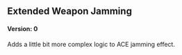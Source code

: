 ## Extended Weapon Jamming

#### Version: 0

Adds a little bit more complex logic to ACE jamming effect.
